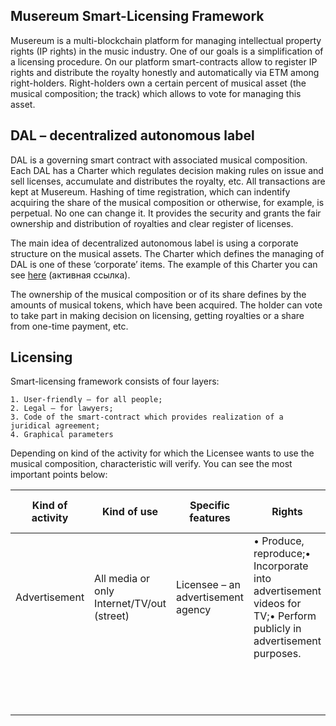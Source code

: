
## Musereum Smart-Licensing Framework

Musereum is a multi-blockchain platform for managing intellectual property rights (IP rights) in the music industry. One of our goals is a simplification of a licensing procedure. On our platform smart-contracts allow to register IP rights and distribute the royalty honestly and automatically via ETM among right-holders. Right-holders own a certain percent of musical asset (the musical composition; the track) which allows to vote for managing this asset.

## DAL – decentralized autonomous label

DAL is a governing smart contract with associated musical composition.  Each DAL has a Charter which regulates decision making rules on issue and sell licenses, accumulate and distributes the royalty, etc.  All transactions are kept at Musereum. Hashing of time registration, which can indentify acquiring the share of the musical composition or otherwise, for example, is perpetual. No one can change it. It provides the security and grants the fair ownership and distribution of royalties and clear register of licenses.

The main idea of decentralized autonomous label is using a corporate structure on the musical assets. The Charter which defines the managing of DAL is one of these ‘corporate’ items.
The example of this Charter you can see [here][baa75695] (активная ссылка).

  [baa75695]: foo.foo "here"

The ownership of the musical composition or of its share defines by the amounts of musical tokens, which have been acquired.  The holder can vote to take part in making decision on licensing, getting royalties or a share from one-time payment, etc.

## Licensing

Smart-licensing framework consists of four layers:
```
1. User-friendly – for all people;
2. Legal – for lawyers;
3. Code of the smart-contract which provides realization of a juridical agreement;
4. Graphical parameters
```
Depending on kind of the activity for which the Licensee wants to use the musical composition, characteristic will verify.
You can see the most important points below:

Kind of activity  |Kind of use   |Specific features  |Rights   |Prohibitions   |Royalty/ Royalty-free   |Payments
--|---|---|---|---|---|--
Advertisement  |All media or only Internet/TV/out (street)   |Licensee – an advertisement agency   |    • Produce, reproduce;• Incorporate into advertisement videos for TV;• Perform publicly in advertisement purposes.   |Modifications, sublicensing, copy for distribution   |Royalty   |royalty [amount of workers of Licensee + the period of  using the track]
  |   |   |   |   |   |
  |   |   |   |   |   |
  |   |   |   |   |   |
  |   |   |   |   |   |
  |   |   |   |   |   |
  |   |   |   |   |   |
  |   |   |   |   |   |
  |   |   |   |   |   |
  |   |   |   |   |   |
  |   |   |   |   |   |
  |   |   |   |   |   |
  |   |   |   |   |   |
  |   |   |   |   |   |
  |   |   |   |   |   |
